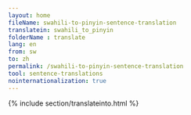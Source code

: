 ```yaml
---
layout: home
fileName: swahili-to-pinyin-sentence-translation
translatein: swahili_to_pinyin
folderName : translate
lang: en
from: sw
to: zh
permalink: /swahili-to-pinyin-sentence-translation
tool: sentence-translations
nointernationalization: true
---
```

{% include section/translateinto.html %}
